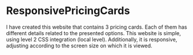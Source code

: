 # ResponsivePricingCards
I have created this website that contains 3 pricing cards. Each of them has different details related to the presented options. This website is simple, using level 2 CSS integration (local level). Additionally, it is responsive, adjusting according to the screen size on which it is viewed.
